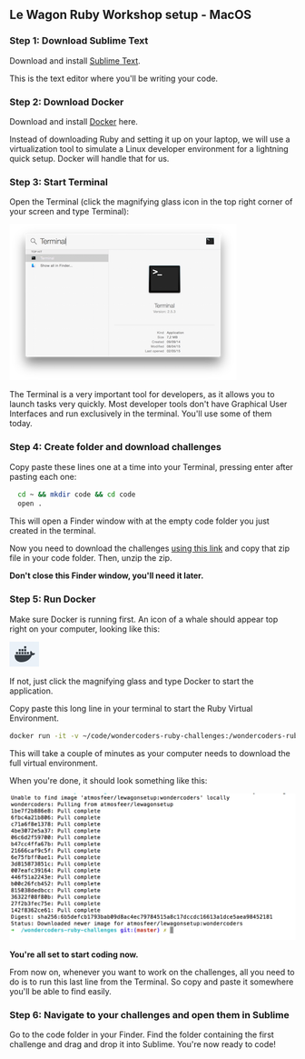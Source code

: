## Le Wagon Ruby Workshop setup - MacOS

### Step 1: Download Sublime Text
Download and install [Sublime Text](https://www.sublimetext.com/3).

This is the text editor where you'll be writing your code.

### Step 2: Download Docker
Download and install [Docker](https://store.docker.com/editions/community/docker-ce-desktop-mac) here.

Instead of downloading Ruby and setting it up on your laptop, we will use a virtualization tool to simulate a Linux developer environment for a lightning quick setup. Docker will handle that for us.

### Step 3: Start Terminal
Open the Terminal (click the magnifying glass icon in the top right corner of your screen and type Terminal):

![](images/open-terminal.png)

The Terminal is a very important tool for developers, as it allows you to launch tasks very quickly. Most developer tools don't have Graphical User Interfaces and run exclusively in the terminal. You'll use some of them today.

### Step 4: Create folder and download challenges
Copy paste these lines one at a time into your Terminal, pressing enter after pasting each one:

```bash
  cd ~ && mkdir code && cd code
  open .
```

This will open a Finder window with at the empty code folder you just created in the terminal.

Now you need to download the challenges [using this link](https://www.dropbox.com/sh/8r8h7ltg4w4mzuj/AAAO5vjREjB5SzL2vC1QnZ4ta?dl=1) and copy that zip file in your code folder. Then, unzip the zip.

**Don't close this Finder window, you'll need it later.**


### Step 5: Run Docker

Make sure Docker is running first. An icon of a whale should appear top right on your computer, looking like this:

![](images/docker-logo.png)

If not, just click the magnifying glass and type Docker to start the application.

Copy paste this long line in your terminal to start the Ruby Virtual Environment.

```bash
docker run -it -v ~/code/wondercoders-ruby-challenges:/wondercoders-ruby-challenges atmosfeer/lewagonsetup:wondercoders /bin/zsh
```

This will take a couple of minutes as your computer needs to download the full virtual environment.

When you're done, it should look something like this:

![](images/mac-docker-complete.png)


**You're all set to start coding now.**

From now on, whenever you want to work on the challenges, all you need to do is to run this last line from the  Terminal. So copy and paste it somewhere you'll be able to find easily.

### Step 6: Navigate to your challenges and open them in Sublime

Go to the code folder in your Finder. Find the folder containing the first challenge and drag and drop it into Sublime. You're now ready to code!
